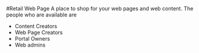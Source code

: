 #Retail Web Page 
A place to shop for your web pages and web content. The people who are available are
* Content Creators
* Web Page Creators
* Portal Owners
* Web admins 